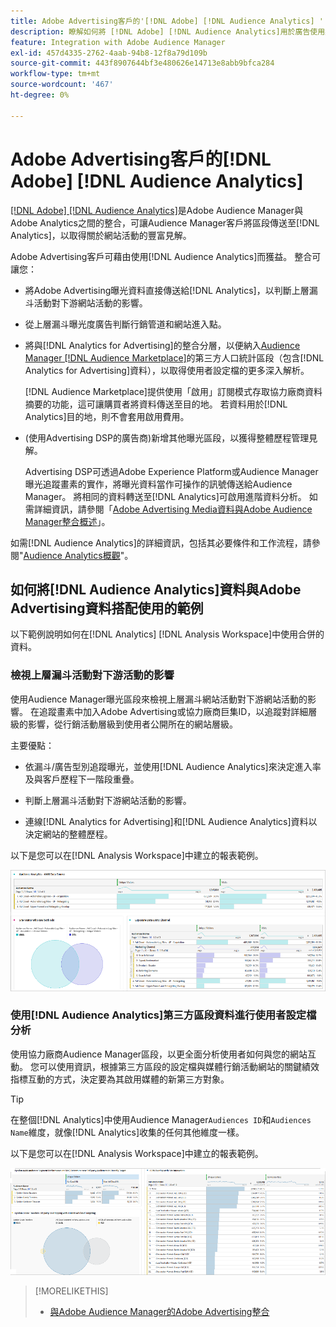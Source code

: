 ```yaml
---
title: Adobe Advertising客戶的'[!DNL Adobe] [!DNL Audience Analytics] '
description: 瞭解如何將 [!DNL Adobe] [!DNL Audience Analytics]用於廣告使用案例
feature: Integration with Adobe Audience Manager
exl-id: 457d4335-2762-4aab-94b8-12f8a79d109b
source-git-commit: 443f8907644bf3e480626e14713e8abb9bfca284
workflow-type: tm+mt
source-wordcount: '467'
ht-degree: 0%

---
```


# Adobe Advertising客戶的[!DNL Adobe] [!DNL Audience Analytics]

[[!DNL Adobe] [!DNL Audience Analytics]](https://experienceleague.adobe.com/docs/analytics/integration/audience-analytics/mc-audiences-aam.html?lang=zh-Hant)是Adobe Audience Manager與Adobe Analytics之間的整合，可讓Audience Manager客戶將區段傳送至[!DNL Analytics]，以取得關於網站活動的豐富見解。

Adobe Advertising客戶可藉由使用[!DNL Audience Analytics]而獲益。 整合可讓您：

* 將Adobe Advertising曝光資料直接傳送給[!DNL Analytics]，以判斷上層漏斗活動對下游網站活動的影響。

* 從上層漏斗曝光度廣告判斷行銷管道和網站進入點。

* 將與[!DNL Analytics for Advertising]的整合分層，以便納入[Audience Manager [!DNL Audience Marketplace]](https://experienceleague.adobe.com/docs/audience-manager/user-guide/features/audience-marketplace/audience-marketplace.html?lang=zh-Hant)的第三方人口統計區段（包含[!DNL Analytics for Advertising]資料），以取得使用者設定檔的更多深入解析。

  [!DNL Audience Marketplace]提供使用「啟用」訂閱模式存取協力廠商資料摘要的功能，這可讓購買者將資料傳送至目的地。 若資料用於[!DNL Analytics]目的地，則不會套用啟用費用。

* (使用Advertising DSP的廣告商)新增其他曝光區段，以獲得整體歷程管理見解。

  Advertising DSP可透過Adobe Experience Platform或Audience Manager曝光追蹤畫素的實作，將曝光資料當作可操作的訊號傳送給Audience Manager。 將相同的資料轉送至[!DNL Analytics]可啟用進階資料分析。 如需詳細資訊，請參閱「[Adobe Advertising Media資料與Adobe Audience Manager整合概述](/help/integrations/audience-manager/media-data-integration/overview.md)」。

如需[!DNL Audience Analytics]的詳細資訊，包括其必要條件和工作流程，請參閱&quot;[Audience Analytics概觀](https://experienceleague.adobe.com/docs/analytics/integration/audience-analytics/mc-audiences-aam.html?lang=zh-Hant)&quot;。

## 如何將[!DNL Audience Analytics]資料與Adobe Advertising資料搭配使用的範例

以下範例說明如何在[!DNL Analytics] [!DNL Analysis Workspace]中使用合併的資料。

### 檢視上層漏斗活動對下游活動的影響

使用Audience Manager曝光區段來檢視上層漏斗網站活動對下游網站活動的影響。 在追蹤畫素中加入Adobe Advertising或協力廠商巨集ID，以追蹤對詳細層級的影響，從行銷活動層級到使用者公開所在的網站層級。

主要優點：

* 依漏斗/廣告型別追蹤曝光，並使用[!DNL Audience Analytics]來決定進入率及與客戶歷程下一階段重疊。

* 判斷上層漏斗活動對下游網站活動的影響。

* 連線[!DNL Analytics for Advertising]<!-- which doesn't include the last exposure event -->和[!DNL Audience Analytics]資料<!-- (which includes the user's last exposure event) -->以決定網站的整體歷程。

以下是您可以在[!DNL Analysis Workspace]中建立的報表範例。

![檢視上層漏斗活動對下游網站活動的影響](/help/integrations/assets/audience-analytics-upper-funnel-exposure.png)

### 使用[!DNL Audience Analytics]第三方區段資料進行使用者設定檔分析

使用協力廠商Audience Manager區段，以更全面分析使用者如何與您的網站互動。 您可以使用資訊，根據第三方區段的設定檔與媒體行銷活動網站的關鍵績效指標互動的方式，決定要為其啟用媒體的新第三方對象。

>[!TIP]
> 在整個[!DNL Analytics]中使用Audience Manager`Audiences ID`和`Audiences Name`維度，就像[!DNL Analytics]收集的任何其他維度一樣。

以下是您可以在[!DNL Analysis Workspace]中建立的報表範例。

![使用協力廠商區段來豐富使用者設定檔分析](/help/integrations/assets/audience-analytics-third-party-report.png)

>[!MORELIKETHIS]
>
>* [與Adobe Audience Manager的Adobe Advertising整合](/help/integrations/audience-manager/overview.md)
